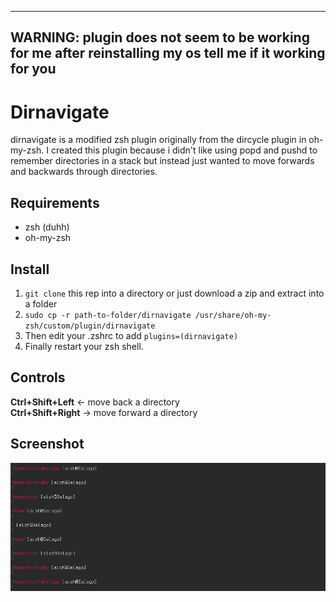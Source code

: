----------------
WARNING: plugin does not seem to be working for me after reinstalling my os
tell me if it working for you
----------------

Dirnavigate
===========

dirnavigate is a modified zsh plugin originally from the dircycle plugin in oh-my-zsh.
I created this plugin because i didn't like using popd and pushd to remember directories in a stack but instead just wanted to move forwards and backwards through directories.

Requirements
------------
- zsh (duhh)
- oh-my-zsh

Install
-------
1. `git clone` this rep into a directory or just download a zip and extract into a folder
2. `sudo cp -r path-to-folder/dirnavigate /usr/share/oh-my-zsh/custom/plugin/dirnavigate`  
3. Then edit your .zshrc to add `plugins=(dirnavigate)`  
4. Finally restart your zsh shell.

Controls
--------
**Ctrl+Shift+Left**  <-  move back a directory  
**Ctrl+Shift+Right**  ->  move forward a directory

Screenshot
----------
![alt tag](sample.png)

